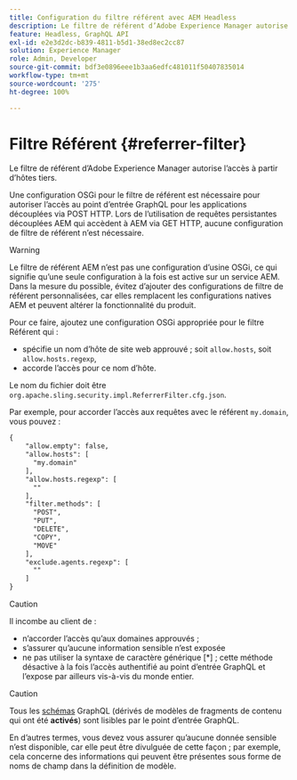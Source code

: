 ```yaml
---
title: Configuration du filtre référent avec AEM Headless
description: Le filtre de référent d’Adobe Experience Manager autorise l’accès à partir d’hôtes tiers. Une configuration OSGi pour le filtre Référent est nécessaire pour activer l’accès au point d’entrée GraphQL pour les applications découplées.
feature: Headless, GraphQL API
exl-id: e2e3d2dc-b839-4811-b5d1-38ed8ec2cc87
solution: Experience Manager
role: Admin, Developer
source-git-commit: bdf3e0896eee1b3aa6edfc481011f50407835014
workflow-type: tm+mt
source-wordcount: '275'
ht-degree: 100%

---
```


# Filtre Référent {#referrer-filter}

Le filtre de référent d’Adobe Experience Manager autorise l’accès à partir d’hôtes tiers.

Une configuration OSGi pour le filtre de référent est nécessaire pour autoriser l’accès au point d’entrée GraphQL pour les applications découplées via POST HTTP. Lors de l’utilisation de requêtes persistantes découplées AEM qui accèdent à AEM via GET HTTP, aucune configuration de filtre de référent n’est nécessaire.

>[!WARNING]
> Le filtre de référent AEM n’est pas une configuration d’usine OSGi, ce qui signifie qu’une seule configuration à la fois est active sur un service AEM. Dans la mesure du possible, évitez d’ajouter des configurations de filtre de référent personnalisées, car elles remplacent les configurations natives AEM et peuvent altérer la fonctionnalité du produit.

Pour ce faire, ajoutez une configuration OSGi appropriée pour le filtre Référent qui :

* spécifie un nom d’hôte de site web approuvé ; soit `allow.hosts`, soit `allow.hosts.regexp`,
* accorde l’accès pour ce nom d’hôte.

Le nom du fichier doit être `org.apache.sling.security.impl.ReferrerFilter.cfg.json`.

Par exemple, pour accorder l’accès aux requêtes avec le référent `my.domain`, vous pouvez :

```xml
{
    "allow.empty": false,
    "allow.hosts": [
      "my.domain"
    ],
    "allow.hosts.regexp": [
      ""
    ],
    "filter.methods": [
      "POST",
      "PUT",
      "DELETE",
      "COPY",
      "MOVE"
    ],
    "exclude.agents.regexp": [
      ""
    ]
}
```

>[!CAUTION]
>
>Il incombe au client de :
>
>* n’accorder l’accès qu’aux domaines approuvés ;
>* s’assurer qu’aucune information sensible n’est exposée
>* ne pas utiliser la syntaxe de caractère générique [*] ; cette méthode désactive à la fois l’accès authentifié au point d’entrée GraphQL et l’expose par ailleurs vis-à-vis du monde entier.

>[!CAUTION]
>
>Tous les [schémas](#schema-generation) GraphQL (dérivés de modèles de fragments de contenu qui ont été **activés**) sont lisibles par le point d’entrée GraphQL.
>
>En d’autres termes, vous devez vous assurer qu’aucune donnée sensible n’est disponible, car elle peut être divulguée de cette façon ; par exemple, cela concerne des informations qui peuvent être présentes sous forme de noms de champ dans la définition de modèle.
